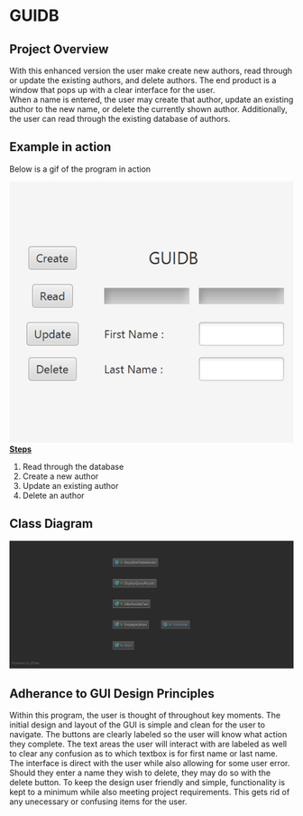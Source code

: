 # GUIDB
<h2>Project Overview</h2>
<p>With this enhanced version the user make create new authors, read through or update the existing authors, and delete authors. The end product is a window that pops up with a clear interface for the user. <br/> When a name is entered, the user may create that author, update an existing author to the new name, or delete the currently shown author. Additionally, the user can read through the existing database of authors.</p>
<h2>Example in action</h2>
<p>Below is a gif of the program in action</p>
<img src="GUIDB.gif" />
<b><u>Steps</u></b>
<ol>
  <li>Read through the database
  <li>Create a new author
  <li>Update an existing author
  <li>Delete an author
</ol>
<h2>Class Diagram</h2>
<img src="GUIDBDiagram.PNG" />
<h2>Adherance to GUI Design Principles</h2>
<p>Within this program, the user is thought of throughout key moments. The initial design and layout of the GUI is simple and clean for the user to navigate. The buttons are clearly labeled so the user will know what action they complete. The text areas the user will interact with are labeled as well to clear any confusion as to which textbox is for first name or last name. The interface is direct with the user while also allowing for some user error. Should they enter a name they wish to delete, they may do so with the delete button. To keep the design user friendly and simple, functionality is kept to a minimum while also meeting project requirements. This gets rid of any unecessary or confusing items for the user.</p>
